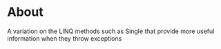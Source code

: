 # About

 A variation on the LINQ methods such as Single that provide more useful information when they throw exceptions 